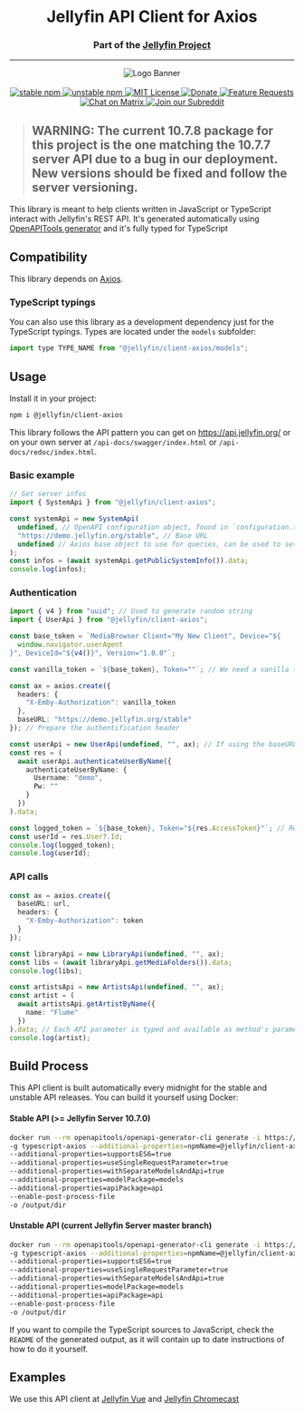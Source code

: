 <h1 align="center">Jellyfin API Client for Axios</h1>
<h3 align="center">Part of the <a href="https://jellyfin.media">Jellyfin Project</a></h3>

---

<p align="center">
<img alt="Logo Banner" src="https://raw.githubusercontent.com/jellyfin/jellyfin-ux/master/branding/SVG/banner-logo-solid.svg?sanitize=true"/>
<br/>
<br/>
<a href="https://www.npmjs.com/package/@jellyfin/client-axios">
<img alt="stable npm" src="https://img.shields.io/npm/v/@jellyfin/client-axios/stable"/>
</a>
<a href="https://www.npmjs.com/package/@jellyfin/client-axios">
<img alt="unstable npm" src="https://img.shields.io/npm/v/@jellyfin/client-axios/unstable"/>
</a>
<a href="https://github.com/jellyfin/jellyfin-client-axios">
<img alt="MIT License" src="https://img.shields.io/github/license/jellyfin/jellyfin-client-axios.svg"/>
</a>
<a href="https://opencollective.com/jellyfin">
<img alt="Donate" src="https://img.shields.io/opencollective/all/jellyfin.svg?label=backers"/>
</a>
<a href="https://features.jellyfin.org">
<img alt="Feature Requests" src="https://img.shields.io/badge/fider-vote%20on%20features-success.svg"/>
</a>
<a href="https://matrix.to/#/+jellyfin:matrix.org">
<img alt="Chat on Matrix" src="https://img.shields.io/matrix/jellyfin:matrix.org.svg?logo=matrix"/>
</a>
<a href="https://www.reddit.com/r/jellyfin">
<img alt="Join our Subreddit" src="https://img.shields.io/badge/reddit-r%2Fjellyfin-%23FF5700.svg"/>
</a>
</p>

> ## WARNING: The current 10.7.8 package for this project is the one matching the 10.7.7 server API due to a bug in our deployment. New versions should be fixed and follow the server versioning.

This library is meant to help clients written in JavaScript or TypeScript interact with Jellyfin's REST API. It's generated
automatically using [OpenAPITools generator](https://github.com/OpenAPITools/openapi-generator) and it's fully typed
for TypeScript

## Compatibility

This library depends on [Axios](https://github.com/axios/axios).

### TypeScript typings

You can also use this library as a development dependency just for the
TypeScript typings. Types are located under the `models` subfolder:

```js
import type TYPE_NAME from "@jellyfin/client-axios/models";
```

## Usage

Install it in your project:

```bash
npm i @jellyfin/client-axios
```

This library follows the API pattern you can get on https://api.jellyfin.org/ or on your own server at `/api-docs/swagger/index.html` or `/api-docs/redoc/index.html`.

### Basic example

```typescript
// Get server infos
import { SystemApi } from "@jellyfin/client-axios";

const systemApi = new SystemApi(
  undefined, // OpenAPI configuration object, found in `configuration.ts`
  "https://demo.jellyfin.org/stable", // Base URL
  undefined // Axios base object to use for queries, can be used to set base URL or headers
);
const infos = (await systemApi.getPublicSystemInfo()).data;
console.log(infos);
```

### Authentication

```typescript
import { v4 } from "uuid"; // Used to generate random string
import { UserApi } from "@jellyfin/client-axios";

const base_token = `MediaBrowser Client="My New Client", Device="${
  window.navigator.userAgent
}", DeviceId="${v4()}", Version="1.0.0"`;

const vanilla_token = `${base_token}, Token=""`; // We need a vanilla token to authenticate

const ax = axios.create({
  headers: {
    "X-Emby-Authorization": vanilla_token
  },
  baseURL: "https://demo.jellyfin.org/stable"
}); // Prepare the authentification header

const userApi = new UserApi(undefined, "", ax); // If using the baseURL from Axios, you need to set the baseURL to an empty string in the API object
const res = (
  await userApi.authenticateUserByName({
    authenticateUserByName: {
      Username: "demo",
      Pw: ""
    }
  })
).data;

const logged_token = `${base_token}, Token="${res.AccessToken}"`; // Re-use our base token to append the newly fetched one
const userId = res.User?.Id;
console.log(logged_token);
console.log(userId);
```

### API calls

```typescript
const ax = axios.create({
  baseURL: url,
  headers: {
    "X-Emby-Authorization": token
  }
});

const libraryApi = new LibraryApi(undefined, "", ax);
const libs = (await libraryApi.getMediaFolders()).data;
console.log(libs);

const artistsApi = new ArtistsApi(undefined, "", ax);
const artist = (
  await artistsApi.getArtistByName({
    name: "Flume"
  })
).data; // Each API parameter is typed and available as method's parameters
console.log(artist);
```

## Build Process

This API client is built automatically every midnight for the stable and unstable API releases. You can build it yourself using Docker:

#### Stable API (>= Jellyfin Server 10.7.0)

```sh
docker run --rm openapitools/openapi-generator-cli generate -i https://api.jellyfin.org/openapi/jellyfin-openapi-stable.json
-g typescript-axios --additional-properties=npmName=@jellyfin/client-axios
--additional-properties=supportsES6=true
--additional-properties=useSingleRequestParameter=true
--additional-properties=withSeparateModelsAndApi=true
--additional-properties=modelPackage=models
--additional-properties=apiPackage=api
--enable-post-process-file
-o /output/dir
```

#### Unstable API (current Jellyfin Server master branch)

```sh
docker run --rm openapitools/openapi-generator-cli generate -i https://api.jellyfin.org/openapi/jellyfin-openapi-unstable.json
-g typescript-axios --additional-properties=npmName=@jellyfin/client-axios
--additional-properties=supportsES6=true
--additional-properties=useSingleRequestParameter=true
--additional-properties=withSeparateModelsAndApi=true
--additional-properties=modelPackage=models
--additional-properties=apiPackage=api
--enable-post-process-file
-o /output/dir
```

If you want to compile the TypeScript sources to JavaScript, check the `README` of the generated
output, as it will contain up to date instructions of how to do it yourself.

## Examples

We use this API client at [Jellyfin Vue](https://github.com/jellyfin/jellyfin-vue) and
[Jellyfin Chromecast](https://github.com/jellyfin/jellyfin-chromecast)
